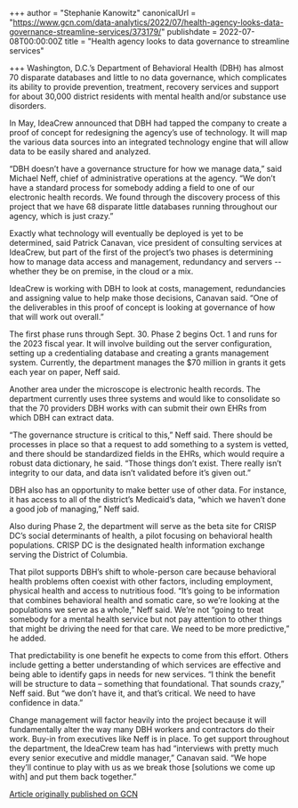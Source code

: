 +++
author = "Stephanie Kanowitz"
canonicalUrl = "https://www.gcn.com/data-analytics/2022/07/health-agency-looks-data-governance-streamline-services/373179/"
publishdate = 2022-07-08T00:00:00Z
title = "Health agency looks to data governance to streamline services"

+++
Washington, D.C.’s Department of Behavioral Health (DBH) has almost 70 disparate databases and little to no data governance, which complicates its ability to provide prevention, treatment, recovery services and support for about 30,000 district residents with mental health and/or substance use disorders.

In May, IdeaCrew announced that DBH had tapped the company to create a proof of concept for redesigning the agency’s use of technology. It will map the various data sources into an integrated technology engine that will allow data to be easily shared and analyzed.

“DBH doesn’t have a governance structure for how we manage data,” said Michael Neff, chief of administrative operations at the agency. “We don’t have a standard process for somebody adding a field to one of our electronic health records. We found through the discovery process of this project that we have 68 disparate little databases running throughout our agency, which is just crazy.”

Exactly what technology will eventually be deployed is yet to be determined, said Patrick Canavan, vice president of consulting services at IdeaCrew, but part of the first of the project’s two phases is determining how to manage data access and management, redundancy and servers -- whether they be on premise, in the cloud or a mix.

IdeaCrew is working with DBH to look at costs, management, redundancies and assigning value to help make those decisions, Canavan said. “One of the deliverables in this proof of concept is looking at governance of how that will work out overall.”

The first phase runs through Sept. 30. Phase 2 begins Oct. 1 and runs for the 2023 fiscal year. It will involve building out the server configuration, setting up a credentialing database and creating a grants management system. Currently, the department manages the $70 million in grants it gets each year on paper, Neff said.

Another area under the microscope is electronic health records. The department currently uses three systems and would like to consolidate so that the 70 providers DBH works with can submit their own EHRs from which DBH can extract data.

“The governance structure is critical to this,” Neff said. There should be processes in place so that a request to add something to a system is vetted, and there should be standardized fields in the EHRs, which would require a robust data dictionary, he said. “Those things don’t exist. There really isn’t integrity to our data, and data isn’t validated before it’s given out.”

DBH also has an opportunity to make better use of other data. For instance, it has access to all of the district’s Medicaid’s data, “which we haven’t done a good job of managing,” Neff said.

Also during Phase 2, the department will serve as the beta site for CRISP DC’s social determinants of health, a pilot focusing on behavioral health populations. CRISP DC is the designated health information
exchange serving the District of Columbia.

That pilot supports DBH’s shift to whole-person care because behavioral health problems often coexist with other factors, including employment, physical health and access to nutritious food. “It’s going to be information that combines behavioral health and somatic care, so we’re looking at the populations we serve as a whole,” Neff said. We’re not “going to treat somebody for a mental health service but not pay attention to other things that might be driving the need for that care. We need to be more predictive,” he added.

That predictability is one benefit he expects to come from this effort. Others include getting a better understanding of which services are effective and being able to identify gaps in needs for new services. “I think the benefit will be structure to data – something that foundational. That sounds crazy,” Neff said. But “we don’t have it, and that’s critical. We need to have confidence in data.”

Change management will factor heavily into the project because it will fundamentally alter the way many DBH workers and contractors do their work. Buy-in from executives like Neff is in place. To get support throughout the department, the IdeaCrew team has had “interviews with pretty much every senior executive and middle manager,” Canavan said. “We hope they’ll continue to play with us as we break those \[solutions we come up with\] and put them back together.”

[Article originally published on GCN](https://gcn.com/data-analytics/2022/07/health-agency-looks-data-governance-streamline-services/373179/)